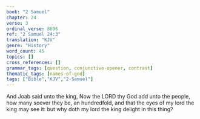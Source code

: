 ```yaml
---
book: "2 Samuel"
chapter: 24
verse: 3
ordinal_verse: 8696
ref: "2 Samuel 24:3"
translation: "KJV"
genre: "History"
word_count: 45
topics: []
cross_references: []
grammar_tags: [question, conjunctive-opener, contrast]
thematic_tags: [names-of-god]
tags: ["Bible","KJV","2-Samuel"]
---
```

And Joab said unto the king, Now the LORD thy God add unto the people, how many soever they be, an hundredfold, and that the eyes of my lord the king may see it: but why doth my lord the king delight in this thing?
